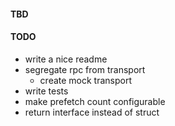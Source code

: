 #### TBD

#### TODO
 * write a nice readme
 * segregate rpc from transport
    * create mock transport
 * write tests
 * make prefetch count configurable
 * return interface instead of struct